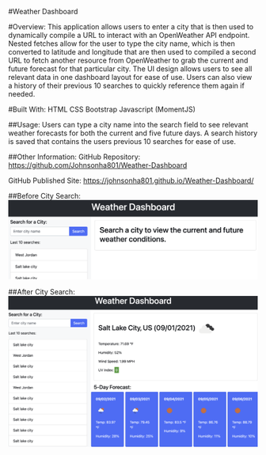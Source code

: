 #Weather Dashboard

#Overview:
This application allows users to enter a city that is then used to dynamically compile a URL to interact with an OpenWeather API endpoint. Nested fetches allow for the user to type the city name, which is then converted to latitude and longitude that are then used to compiled a second URL to fetch another resource from OpenWeather to grab the current and future forecast for that particular city. The UI design allows users to see all relevant data in one dashboard layout for ease of use. Users can also view a history of their previous 10 searches to quickly reference them again if needed.

#Built With:
HTML
CSS
Bootstrap
Javascript (MomentJS)

##Usage:
Users can type a city name into the search field to see relevant weather forecasts for both the current and five future days. A search history is saved that contains the users previous 10 searches for ease of use.

##Other Information:
GitHub Repository: https://github.com/Johnsonha801/Weather-Dashboard

GitHub Published Site: https://johnsonha801.github.io/Weather-Dashboard/

##Before City Search:
![Working Project Screenshot](/before.PNG)


##After City Search:
![Working Project Screenshot](/after.PNG)
